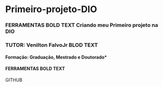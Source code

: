 # Primeiro-projeto-DIO
### FERRAMENTAS **BOLD TEXT** Criando meu Primeiro projeto na DIO

### TUTOR: Venilton FalvoJr **BLOD TEXT**
#### Formação: Graduação, Mestrado e Doutorado*

#### FERRAMENTAS **BOLD TEXT**

GITHUB

